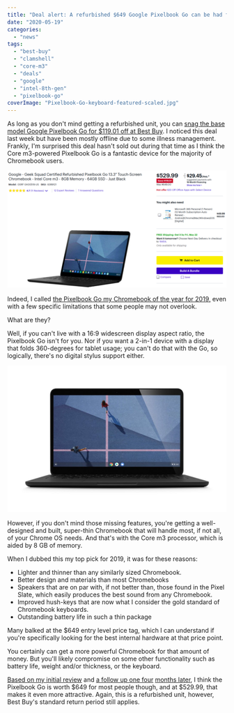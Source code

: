 ```yaml
---
title: "Deal alert: A refurbished $649 Google Pixelbook Go can be had for $529.99"
date: "2020-05-19"
categories: 
  - "news"
tags: 
  - "best-buy"
  - "clamshell"
  - "core-m3"
  - "deals"
  - "google"
  - "intel-8th-gen"
  - "pixelbook-go"
coverImage: "Pixelbook-Go-keyboard-featured-scaled.jpg"
---
```


As long as you don't mind getting a refurbished unit, you can [snag the base model Google Pixelbook Go for $119.01 off at Best Buy](https://www.bestbuy.com/site/google-geek-squad-certified-refurbished-pixelbook-go-13-3-touch-screen-chromebook-intel-core-m3-8gb-memory-64gb-ssd-just-black/6389121.p?skuId=6389121). I noticed this deal last week but have been mostly offline due to some illness management. Frankly, I'm surprised this deal hasn't sold out during that time as I think the Core m3-powered Pixelbook Go is a fantastic device for the majority of Chromebook users.

[![](images/Screenshot-from-2020-05-19-11-30-56-1024x546.png)](https://www.bestbuy.com/site/google-geek-squad-certified-refurbished-pixelbook-go-13-3-touch-screen-chromebook-intel-core-m3-8gb-memory-64gb-ssd-just-black/6389121.p?skuId=6389121)

Indeed, I called [the Pixelbook Go my Chromebook of the year for 2019,](https://www.aboutchromebooks.com/news/my-pick-for-2019-chromebook-of-the-year/) even with a few specific limitations that some people may not overlook.

What are they?

Well, if you can't live with a 16:9 widescreen display aspect ratio, the Pixelbook Go isn't for you. Nor if you want a 2-in-1 device with a display that folds 360-degrees for tablet usage; you can't do that with the Go, so logically, there's no digital stylus support either.

![](images/pixelbook-go-hero-1-1024x683.jpg)

However, if you don't mind those missing features, you're getting a well-designed and built, super-thin Chromebook that will handle most, if not all, of your Chrome OS needs. And that's with the Core m3 processor, which is aided by 8 GB of memory.

When I dubbed this my top pick for 2019, it was for these reasons:

- Lighter and thinner than any similarly sized Chromebook.
- Better design and materials than most Chromebooks
- Speakers that are on par with, if not better than, those found in the Pixel Slate, which easily produces the best sound from any Chromebook.
- Improved hush-keys that are now what I consider the gold standard of Chromebook keyboards.
- Outstanding battery life in such a thin package

Many balked at the $649 entry level price tag, which I can understand if you're specifically looking for the best internal hardware at that price point.

You certainly can get a more powerful Chromebook for that amount of money. But you'll likely compromise on some other functionality such as battery life, weight and/or thickness, or the keyboard.

[Based on my initial review](https://www.aboutchromebooks.com/news/pixelbook-go-review-a-premium-price-validated-by-a-premium-device/) and [a follow up one fou](https://www.aboutchromebooks.com/news/pixelbook-go-review-2020/)[r](https://www.aboutchromebooks.com/news/pixelbook-go-review-2020/) [months later](https://www.aboutchromebooks.com/news/pixelbook-go-review-2020/), I think the Pixelbook Go is worth $649 for most people though, and at $529.99, that makes it even more attractive. Again, this is a refurbished unit, however, Best Buy's standard return period still applies.
